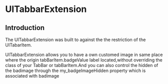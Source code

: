# UITabbarExtension

## Introduction

The UITabbarExtension was built to against the the restriction of the UITabarItem.


UITabbarExtension allows you to have a own customed image in same place where the origin
tabBarItem.badgeValue label located,without overriding the class of your TabBar or tabBarItem.And you 
can also control the hidden of the badimage through the my_badgeImageHidden property which is 
associated with badimage
